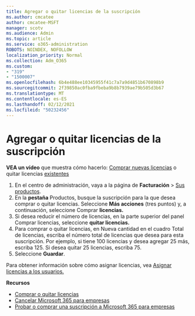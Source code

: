 ```yaml
---
title: Agregar o quitar licencias de la suscripción
ms.author: cmcatee
author: cmcatee-MSFT
manager: scotv
ms.audience: Admin
ms.topic: article
ms.service: o365-administration
ROBOTS: NOINDEX, NOFOLLOW
localization_priority: Normal
ms.collection: Adm_O365
ms.custom:
- "319"
- "1500007"
ms.openlocfilehash: 6b4e488ee10345955f41c7a7a9d4851b670898b9
ms.sourcegitcommit: 2f39850ac0fba9fbeba9b8b7939ae79b505d3b67
ms.translationtype: MT
ms.contentlocale: es-ES
ms.lasthandoff: 02/12/2021
ms.locfileid: "50232456"
---
```

# <a name="add-or-remove-licenses-for-your-subscription"></a>Agregar o quitar licencias de la suscripción

**VEA un vídeo** que muestra cómo hacerlo: [Comprar nuevas licencias](https://go.microsoft.com/fwlink/p/?linkid=2154857) o quitar licencias [existentes](https://go.microsoft.com/fwlink/p/?linkid=2154938)

1. En el centro de administración, vaya a la página de **Facturación** > [Sus productos](https://go.microsoft.com/fwlink/p/?linkid=842054).
2. En la **pestaña** Productos, busque la suscripción para la que desea comprar o quitar licencias. Seleccione **Más acciones** (tres puntos) y, a continuación, seleccione Comprar **licencias.**
3. Si desea reducir el número de licencias, en  la parte superior del panel Comprar licencias, seleccione **quitar licencias.**
4. Para comprar o quitar  licencias, en  Nueva cantidad en el cuadro Total de licencias, escriba el número total de licencias que desea para esta suscripción. Por ejemplo, si tiene 100 licencias y desea agregar 25 más, escriba 125. Si desea quitar 25 licencias, escriba 75.
5. Seleccione **Guardar**.

Para obtener información sobre cómo asignar licencias, vea [Asignar licencias a los usuarios.](https://docs.microsoft.com/microsoft-365/admin/manage/assign-licenses-to-users)

**Recursos**
  
- [Comprar o quitar licencias](https://docs.microsoft.com/microsoft-365/commerce/licenses/buy-licenses)
- [Cancelar Microsoft 365 para empresas](https://docs.microsoft.com/microsoft-365/commerce/subscriptions/cancel-your-subscription)
- [Probar o comprar una suscripción a Microsoft 365 para empresas](https://docs.microsoft.com/microsoft-365/commerce/try-or-buy-microsoft-365)